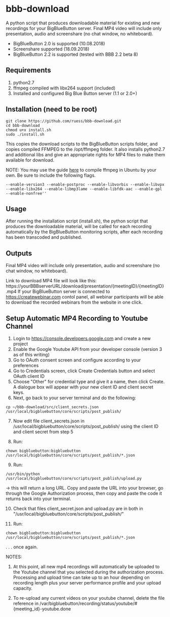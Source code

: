 # bbb-download

A python script that produces downloadable material for existing and new recordings for your BigBlueButton server.
Final MP4 video will include only presentation, audio and screenshare (no chat window, no whiteboard).
- BigBlueButton 2.0 is supported (10.08.2018)
- Screenshare supported (18.09.2018)
- BigBlueButton 2.2 is supported (tested with BBB 2.2 beta 8)

## Requirements
1. python2.7
2. ffmpeg compiled with libx264 support (included)
3. Installed and configured Big Blue Button server (1.1 or 2.0+)

## Installation (need to be root)
```
git clone https://github.com/ruess/bbb-download.git
cd bbb-download
chmod u+x install.sh
sudo ./install.sh

```


This copies the download scripts to the BigBlueButton scripts folder, and copies compiled FFMPEG to the /opt/ffmpeg folder.
It also installs python2.7 and additional libs and give an appropriate rights for MP4 files to make them available for download.

NOTE: You may use the guide [here](https://trac.ffmpeg.org/wiki/CompilationGuide/Ubuntu) to compile ffmpeg in Ubuntu by your own. Be sure to include the following flags.
```
--enable-version3 --enable-postproc --enable-libvorbis --enable-libvpx --enable-libx264 --enable-libmp3lame --enable-libfdk-aac --enable-gpl --enable-nonfree''
```

## Usage
After running the installation script (install.sh), the python script that produces the downloadable material, will be called for each recording automatically by the BigBlueButton monitoring scripts, after each recording has been transcoded and published.

## Outputs
Final MP4 video will include only presentation, audio and screenshare (no chat window, no whiteboard).

Link to download MP4 file will look like this: https://yourBBBserverURL/download/presentation/{meetingID}/{meetingID}.mp4
If your BigBlueButton server is connected to https://createwebinar.com contol panel, all webinar participants will be able to download the recorded webinars from the website in one click.

## Setup Automatic MP4 Recording to Youtube Channel
1. Login to https://console.developers.google.com and create a new project
2. Enable the Google Youtube API from your developer console (version 3 as of this writing)
3. Go to OAuth consent screen and configure according to your preferences
4. Go to Credentials screen, click Create Credentials button and select OAuth client ID
5. Choose "Other" for credential type and give it a name, then click Create. A dialogue box will appear with your new client ID and client secret keys.
6. Next, go back to your server terminal and do the following:
```
cp ~/bbb-download/src/client_secrets.json /usr/local/bigbluebutton/core/scripts/post_publish/
```

7. Now edit file client_secrets.json in /usr/local/bigbluebutton/core/scripts/post_publish/ using the client ID and client secret from step 5

8. Run:
```
chown bigbluebutton:bigbluebutton /usr/local/bigbluebutton/core/scripts/post_publish/*.json
```
9. Run:
```
/usr/bin/python /usr/local/bigbluebutton/core/scripts/post_publish/upload.py
```
 -> this will return a long URL. Copy and paste the URL into your browser, go through the Google Authorization process, then copy and paste the code it returns back into your terminal.

10. Check that files client_secret.json and upload.py are in both in "/usr/local/bigbluebutton/core/scripts/post_publish/"

11. Run:
```
chown bigbluebutton:bigbluebutton /usr/local/bigbluebutton/core/scripts/post_publish/*.json
```
. . . once again.

NOTES:
1. At this point, all new mp4 recordings will automatically be uploaded to the Youtube channel that you selected during the authorization process. Processing and upload time can take up to an hour depending on recording length plus your server performance profile and your upload capacity.

2. To re-upload any current videos on your youtube channel, delete the file reference in /var/bigbluebutton/recording/status/youtube/#{meeting_id}-youtube.done
